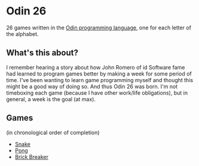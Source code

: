 # Odin 26

26 games written in the [Odin programming language](https://github.com/odin-lang/Odin), one for each letter of the alphabet.

## What's this about?
I remember hearing a story about how John Romero of id Software fame had learned to program games better by making a week for some period of time. I've been wanting to learn game programming myself and thought this might be a good way of doing so. And thus Odin 26 was born. I'm not timeboxing each game (because I have other work/life obligations), but in general, a week is the goal (at max).

## Games
(in chronological order of completion)

- [Snake](snake/README.md)
- [Pong](pong/README.md)
- [Brick Breaker](brick_breaker/README.md)